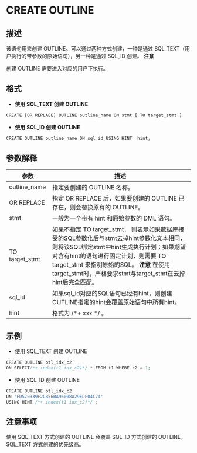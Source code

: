 CREATE OUTLINE 
===================================



描述 
-----------

该语句用来创建 OUTLINE。可以通过两种方式创建，一种是通过 SQL_TEXT（用户执行的带参数的原始语句），另一种是通过 SQL_ID 创建。
**注意**



创建 OUTLINE 需要进入对应的用户下执行。

格式 
-----------

* **使用** **SQL_TEXT 创建** **OUTLINE**

  




```javascript
CREATE [OR REPLACE] OUTLINE outline_name ON stmt [ TO target_stmt ]
```



* **使用** **SQL_ID 创建** **OUTLINE**

  




```javascript
CREATE OUTLINE outline_name ON sql_id USING HINT  hint;
```



参数解释 
-------------



|       参数       |                                                                                                                        描述                                                                                                                        |
|----------------|--------------------------------------------------------------------------------------------------------------------------------------------------------------------------------------------------------------------------------------------------|
| outline_name   | 指定要创建的 OUTLINE 名称。                                                                                                                                                                                                                               |
| OR REPLACE     | 指定 OR REPLACE 后，如果要创建的 OUTLINE 已存在，则会替换原有的 OUTLINE。                                                                                                                                                                                              |
| stmt           | 一般为一个带有 hint 和原始参数的 DML 语句。                                                                                                                                                                                                                      |
| TO target_stmt | 如果不指定 TO target_stmt， 则表示如果数据库接受的SQL参数化后与stmt去掉hint参数化文本相同，则将该SQL绑定stmt中hint生成执行计划；如果期望对含有hint的语句进行固定计划，则需要 TO target_stmt 来指明原始的SQL。  **注意**  在使用target_stmt时，严格要求stmt与target_stmt在去掉hint后完全匹配。 |
| sql_id         | 如果sql_id对应的SQL语句已经有hint，则创建OUTLINE指定的hint会覆盖原始语句中所有hint。                                                                                                                                                                                         |
| hint           | 格式为 /\*+ xxx \*/ 。                                                                                                                                                                                                                               |



示例 
-----------

* 使用 SQL_TEXT 创建 OUTLINE

  




```javascript
CREATE OUTLINE otl_idx_c2 
ON SELECT/*+ index(t1 idx_c2)*/ * FROM t1 WHERE c2 = 1;
```



* 使用 SQL_ID 创建 OUTLINE

  




```javascript
CREATE OUTLINE otl_idx_c2 
ON 'ED570339F2C856BA96008A29EDF04C74'
USING HINT /*+ index(t1 idx_c2)*/ ;
```



注意事项 
-------------

使用 SQL_TEXT 方式创建的 OUTLINE 会覆盖 SQL_ID 方式创建的 OUTLINE，SQL_TEXT 方式创建的优先级高。
